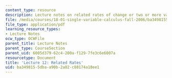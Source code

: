 ```yaml
---
content_type: resource
description: Lecture notes on related rates of change or two or more variables.
file: /media/courses/18-01-single-variable-calculus-fall-2006/ba3498155dbaa90b2a82c88174a18ee1_lec12.pdf
file_type: application/pdf
learning_resource_types:
- Lecture Notes
ocw_type: OCWFile
parent_title: Lecture Notes
parent_type: CourseSection
parent_uid: 6005d379-62c4-200a-f129-7fe3c6e6007a
resourcetype: Document
title: 'Lecture 12: Related Rates'
uid: ba349815-5dba-a90b-2a82-c88174a18ee1
---
```

